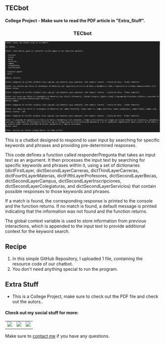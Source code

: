 ## TECbot

#### College Project - Make sure to read the PDF article in "Extra_Stuff".

<h3 align="center">TECbot</h3>
<p align="center"> <img src = "/Extra_Stuff/TECbot.png" width = 550> </p>

This is a chatbot designed to respond to user input by searching for specific keywords and phrases and providing pre-determined responses.

This code defines a function called responderPregunta that takes an input text as an argument. It then processes the input text by searching for specific keywords and phrases within it, using a set of dictionaries (dictFirstLayer, dictSecondLayerCarreras, dictThirdLayerCarreras, dictFourthLayerMaterias, dictFifthLayerProfesores, dictSecondLayerBecas, dictSecondLayerCampus, dictSecondLayerInscripciones, dictSecondLayerColegiaturas, and dictSecondLayerServicios) that contain possible responses to those keywords and phrases.

If a match is found, the corresponding response is printed to the console and the function returns. If no match is found, a default message is printed indicating that the information was not found and the function returns.

The global context variable is used to store information from previous interactions, which is appended to the input text to provide additional context for the keyword search.

<h2 align="left">Recipe</h2>

1. In this simple GitHub Repository, I uploaded 1 file, containing the resource code of our chatbot.
2. You don't need anything special to run the program.

<h2 align="left">Extra Stuff</h3>

- This is a College Project, make sure to check out the PDF file and check out the autors..


#### Check out my social stuff for more:


<table>
    <tbody>
        <tr>
            </a></td>
            <td><a href="https://www.linkedin.com/in/hibrantapia/">
            <img height="50" src="https://www.vectorlogo.zone/logos/linkedin/linkedin-ar21.svg" />
            </a></td>
            <td><a href="https://twitter.com/HibranTapia">
            <img height="50" src="https://www.vectorlogo.zone/logos/twitter/twitter-ar21.svg" />
            </a></td>
            <td><a href="https://medium.com/@hibrantapia">
            <img height="50" src="https://www.vectorlogo.zone/logos/medium/medium-ar21.svg" />
            </a></td>
        </tr>
    </tbody>
</table>

Make sure to [contact me](https://github.com/hibrantapia) if you have any questions.

